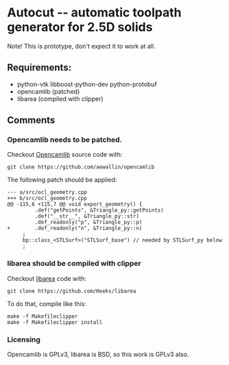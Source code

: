 Autocut -- automatic toolpath generator for 2.5D solids
=======================================================

Note! This is prototype, don't expect it to work at all.

Requirements:
-------------

* python-vtk libboost-python-dev python-protobuf
* opencamlib (patched)
* libarea (compiled with clipper)

Comments
--------

### Opencamlib needs to be patched.

Checkout [Opencamlib](https://github.com/aewallin/opencamlib) source code with:

    git clone https://github.com/aewallin/opencamlib

The following patch should be applied:

    --- a/src/ocl_geometry.cpp
    +++ b/src/ocl_geometry.cpp
    @@ -115,6 +115,7 @@ void export_geometry() {
             .def("getPoints", &Triangle_py::getPoints)
             .def("__str__", &Triangle_py::str) 
             .def_readonly("p", &Triangle_py::p)
    +        .def_readonly("n", &Triangle_py::n)
         ;
         bp::class_<STLSurf>("STLSurf_base") // needed by STLSurf_py below
         ;

### libarea should be compiled with clipper

Checkout [libarea](https://github.com/Heeks/libarea) code with:

    git clone https://github.com/Heeks/libarea

To do that, compile like this:

    make -f Makefileclipper
    make -f Makefileclipper install

### Licensing

Opencamlib is GPLv3, libarea is BSD, so this work is GPLv3 also.
